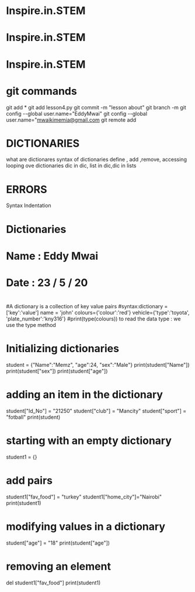 # Inspire.in.STEM
# Inspire.in.STEM
# Inspire.in.STEM
#####
# git commands
git add *
git add lesson4.py
git commit -m "lesson about"
git branch -m
git config --global user.name="EddyMwai"
git config --global user.name="mwaikimemia@gmail.com
git remote add

# DICTIONARIES
what are dictionares
syntax of dictionaries
define , add ,remove, accessing
looping ove dictionaries
dic in dic, list in dic,dic in lists

 # ERRORS
  Syntax
  Indentation

#  #############################
#           Dictionaries    #
#          Name : Eddy Mwai
#   Date : 23 / 5 / 20
# ####################################
#A dictionary is a collection of key value pairs
#syntax:dictionary = ['key':'value']
name = 'john'
colours={'colour':'red'}
vehicle={'type':'toyota', 'plate_number':'kny316'}
#print(type(colours)) to read the data type : we use the type method


# Initializing dictionaries
student = {"Name":"Memz", "age":24, "sex":"Male"}
print(student["Name"])
print(student["sex"])
print(student["age"])

# adding an item in the dictionary
student["Id_No"] = "21250"
student["club"] = "Mancity"
student["sport"] = "fotball"
print(student)

# starting with an empty dictionary
student1 = {}

# add pairs
student1["fav_food"] = "turkey"
student1["home_city"]="Nairobi"
print(student1)

# modifying values in a dictionary
student["age"] = "18"
print(student["age"])

# removing an element
del student1["fav_food"]
print(student1)
